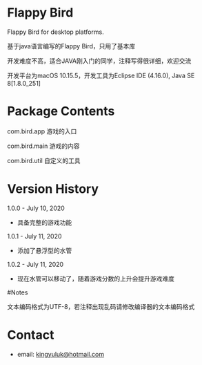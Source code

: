 # Flappy Bird
Flappy Bird for desktop platforms.

基于java语言编写的Flappy Bird，只用了基本库

开发难度不高，适合JAVA刚入门的同学，注释写得很详细，欢迎交流

开发平台为macOS 10.15.5，开发工具为Eclipse IDE (4.16.0), Java SE 8[1.8.0_251]


# Package Contents
com.bird.app    游戏的入口

com.bird.main   游戏的内容

com.bird.util   自定义的工具

# Version History
1.0.0 - July 10, 2020
* 具备完整的游戏功能

1.0.1 - July 11, 2020
* 添加了悬浮型的水管

1.0.2 - July 11, 2020
* 现在水管可以移动了，随着游戏分数的上升会提升游戏难度

#Notes

文本编码格式为UTF-8，若注释出现乱码请修改编译器的文本编码格式
# Contact
* email: <kingyuluk@hotmail.com>


